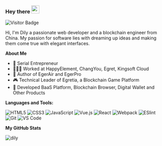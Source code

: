 ### Hey there <img src="https://media.giphy.com/media/hvRJCLFzcasrR4ia7z/giphy.gif" width="25px">

![Visitor Badge](https://visitor-badge.laobi.icu/badge?page_id=dily3825002)

Hi, I'm Dily a passionate web developer and a blockchain engineer from China. My passion for software lies with dreaming up ideas and making them come true with elegant interfaces. 

**About Me**

- 👔 Serial Entrepreneur
- 🧑🏻‍💻 Worked at HappyElement, ChangYou, Egret, Kingsoft Cloud
- 📝 Author of EgerAir and EgerPro
- 🎮 Technical Leader of Egretia, a Blockchain Game Platform
- 🚉 Developed BaaS Platform, Blockchain Browser, Digital Wallet and Other Products

**Languages and Tools:**  

![HTML5](https://img.shields.io/badge/-HTML5-%23E44D27?style=flat-square&logo=html5&logoColor=ffffff)
![CSS3](https://img.shields.io/badge/-CSS3-%231572B6?style=flat-square&logo=css3)
![JavaScript](https://img.shields.io/badge/-JavaScript-%23F7DF1C?style=flat-square&logo=javascript&logoColor=000000&labelColor=%23F7DF1C&color=%23FFCE5A)
![Vue.js](https://img.shields.io/badge/-Vue.js-%232c3e50?style=flat-square&logo=Vue.js)
![React](https://img.shields.io/badge/-React-%23282C34?style=flat-square&logo=react)
![Webpack](https://img.shields.io/badge/-Webpack-%232C3A42?style=flat-square&logo=webpack)
![ESlint](https://img.shields.io/badge/-ESLint-%234B32C3?style=flat-square&logo=eslint)
![Git](https://img.shields.io/badge/-Git-%23F05032?style=flat-square&logo=git&logoColor=%23ffffff)
![VS Code](https://img.shields.io/badge/-VSCode-%23007ACC?style=flat-square&logo=visual-studio-code)

**My GitHub Stats**
  
<p align="left"> <img src="https://github-readme-stats.vercel.app/api?username=dily3825002&&bg_color=30,e96443,904e95&title_color=fff&text_color=fff&&show_icons=true&icon_color=fff" alt="dily" />
